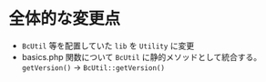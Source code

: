 # 全体的な変更点

- `BcUtil` 等を配置していた `lib` を `Utility` に変更
- basics.php 関数について `BcUtil` に静的メソッドとして統合する。 `getVersion()` → `BcUtil::getVersion()`
